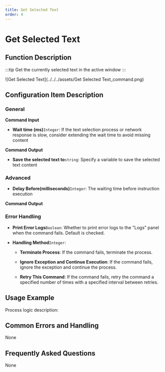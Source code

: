 ```yaml
---
title: Get Selected Text
order: 4
---
```


# Get Selected Text

## Function Description

:::tip 
Get the currently selected text in the active window
:::

![Get Selected Text](../../../assets/Get Selected Text_command.png)

## Configuration Item Description

### General

**Command Input**

- **Wait time (ms)**`Integer`: If the text selection process or network response is slow, consider extending the wait time to avoid missing content


**Command Output**

- **Save the selected text to**`string`: Specify a variable to save the selected text content

### Advanced

- **Delay Before(milliseconds)**`Integer`: The waiting time before instruction execution


**Command Output**

### Error Handling

- **Print Error Logs**`Boolean`: Whether to print error logs to the "Logs" panel when the command fails. Default is checked. 

- **Handling Method**`Integer`:

    - **Terminate Process**: If the command fails, terminate the process.

    - **Ignore Exception and Continue Execution**: If the command fails, ignore the exception and continue the process.

    - **Retry This Command**: If the command fails, retry the command a specified number of times with a specified interval between retries.

## Usage Example

Process logic description:

## Common Errors and Handling

None

## Frequently Asked Questions

None

